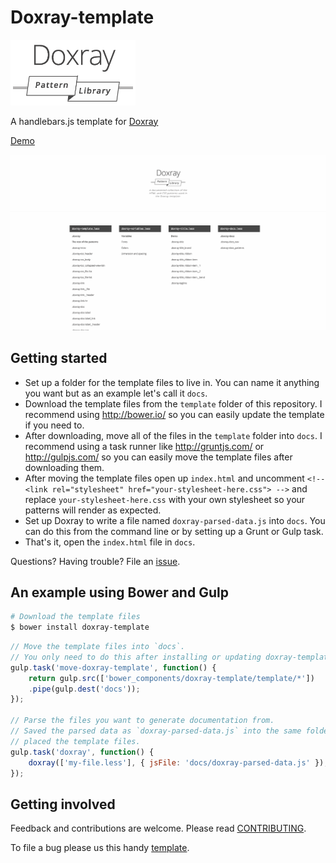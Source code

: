 # Doxray-template

<img src="logo.png" width="200" alt="">

A handlebars.js template for [Doxray](https://github.com/himedlooff/doxray)

[Demo](http://himedlooff.github.io/doxray-template/docs/)

![Animated screencap](screencap.gif)

## Getting started

- Set up a folder for the template files to live in. You can name it anything
  you want but as an example let's call it `docs`.
- Download the template files from the `template` folder of this repository. I
  recommend using <http://bower.io/> so you can easily update the template if
  you need to.
- After downloading, move all of the files in the `template` folder into `docs`.
  I recommend using a task runner like <http://gruntjs.com/> or
  <http://gulpjs.com/> so you can easily move the template files after
  downloading them.
- After moving the template files open up `index.html` and uncomment
  `<!-- <link rel="stylesheet" href="your-stylesheet-here.css"> -->` and
  replace `your-stylesheet-here.css` with your own stylesheet so your patterns
  will render as expected.
- Set up Doxray to write a file named `doxray-parsed-data.js` into `docs`. You
  can do this from the command line or by setting up a Grunt or Gulp task.
- That's it, open the `index.html` file in `docs`.

Questions? Having trouble? File an [issue](https://github.com/himedlooff/doxray-template/issues/new?body=%23%23%20URL%0D%0D%0D%23%23%20Actual%20Behavior%0D%0D%0D%23%23%20Expected%20Behavior%0D%0D%0D%23%23%20Steps%20to%20Reproduce%0D%0D%0D%23%23%20Screenshot).

## An example using Bower and Gulp

```bash
# Download the template files
$ bower install doxray-template
```

```js
// Move the template files into `docs`.
// You only need to do this after installing or updating doxray-template.
gulp.task('move-doxray-template', function() {
    return gulp.src(['bower_components/doxray-template/template/*'])
    .pipe(gulp.dest('docs'));
});

// Parse the files you want to generate documentation from.
// Saved the parsed data as `doxray-parsed-data.js` into the same folder you
// placed the template files.
gulp.task('doxray', function() {
    doxray(['my-file.less'], { jsFile: 'docs/doxray-parsed-data.js' });
});
```

## Getting involved

Feedback and contributions are welcome.
Please read [CONTRIBUTING](CONTRIBUTING.md).

To file a bug please us this handy [template](https://github.com/himedlooff/doxray-template/issues/new?body=%23%23%20URL%0D%0D%0D%23%23%20Actual%20Behavior%0D%0D%0D%23%23%20Expected%20Behavior%0D%0D%0D%23%23%20Steps%20to%20Reproduce%0D%0D%0D%23%23%20Screenshot&labels=bug).
